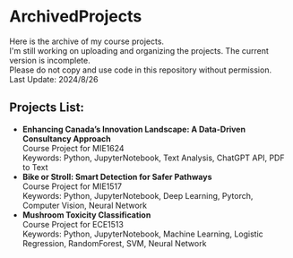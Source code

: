 # ArchivedProjects
Here is the archive of my course projects.\
I'm still working on uploading and organizing the projects. The current version is incomplete.\
Please do not copy and use code in this repository without permission.\
Last Update: 2024/8/26
## Projects List:
- **Enhancing Canada’s Innovation Landscape: A Data-Driven Consultancy Approach**\
  Course Project for MIE1624\
  Keywords: Python, JupyterNotebook, Text Analysis, ChatGPT API, PDF to Text
- **Bike or Stroll: Smart Detection for Safer Pathways**\
  Course Project for MIE1517\
  Keywords: Python, JupyterNotebook, Deep Learning, Pytorch, Computer Vision, Neural Network
- **Mushroom Toxicity Classification**\
  Course Project for ECE1513\
  Keywords: Python, JupyterNotebook, Machine Learning, Logistic Regression, RandomForest, SVM, Neural Network
